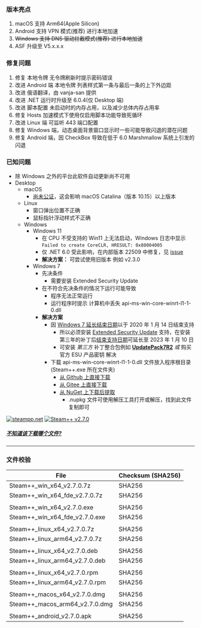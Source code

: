 ### 版本亮点
1. macOS 支持 Arm64(Apple Silicon)
2. Android 支持 VPN 模式(推荐) 进行本地加速
3. ~~Windows 支持 DNS 驱动拦截模式(推荐) 进行本地加速~~
4. ASF 升级至 V5.x.x.x

### 修复问题
1. 修复 本地令牌 无令牌刷新时提示密码错误
2. 改进 Android 端 本地令牌 列表样式第一条与最后一条的上下外边距
3. 改进 俄语翻译，由 vanja-san 提供
4. 改进 .NET 运行时升级至 6.0.4(仅 Desktop 端)
5. 改进 脚本配置 未启动时的内存占用，以及减少总体内存占用率
6. 修复 Hosts 加速模式下使用仅启用脚本功能导致死循环
7. 改进 Linux 端 可监听 443 端口配置
8. 修复 Windows 端，动态桌面背景窗口显示时一些可能导致闪退的潜在问题
9. 修复 Android 端，因 CheckBox 导致在低于 6.0 Marshmallow 系统上引发的闪退

### 已知问题
- 除 Windows 之外的平台此软件自动更新尚不可用
- Desktop 
	- macOS
		- [尚未公证](https://support.apple.com/zh-cn/guide/mac-help/mh40616/10.15/mac/10.15)，这会影响 macOS Catalina（版本 10.15）以上版本
	- Linux
		- 窗口弹出位置不正确
		- 鼠标指针浮动样式不正确
	- Windows
		- Windows 11 
			- 在 CPU 不受支持的 Win11 上无法启动，Windows 日志中显示 ```Failed to create CoreCLR, HRESULT: 0x80004005```
			- 仅 .NET 6.0 受此影响，在内部版本 22509 中修复，见 [issue](https://github.com/dotnet/core/issues/6733)
			- **解决方案：** 可尝试使用旧版本 例如 v2.3.0
		- Windows 7
			- 先决条件
				- 需要安装 Extended Security Update
			- 在不符合先决条件的情况下运行可能导致
				- 程序无法正常运行
				- 运行程序时提示 计算机中丢失 api-ms-win-core-winrt-l1-1-0.dll
			- **解决方案**
				- 因 [Windows 7 延长结束日期](https://support.microsoft.com/zh-cn/windows/windows-7-%E6%94%AF%E6%8C%81%E4%BA%8E-2020-%E5%B9%B4-1-%E6%9C%88-14-%E6%97%A5%E7%BB%88%E6%AD%A2-b75d4580-2cc7-895a-2c9c-1466d9a53962)以于 2020 年 1 月 14 日结束支持
					- 所以必须安装 [Extended Security Update](https://docs.microsoft.com/zh-cn/troubleshoot/windows-client/windows-7-eos-faq/windows-7-extended-security-updates-faq) 支持，在安装第三年的补丁后[结束支持日期](https://docs.microsoft.com/zh-cn/lifecycle/products/windows-7)可延长至 2023 年 1 月 10 日
					- 可安装 *第三方* 补丁整合包例如 **[UpdatePack7R2](https://cn.bing.com/search?q=UpdatePack7R2)** *或* 购买官方 ESU 产品密钥 解决
				- 下载 api-ms-win-core-winrt-l1-1-0.dll 文件放入程序根目录(Steam++.exe 所在文件夹)
					- [从 Github 上直接下载](https://github.com/BeyondDimension/SteamTools/raw/develop/references/runtime.win7-x64.Microsoft.NETCore.Windows.ApiSets/api-ms-win-core-winrt-l1-1-0.dll)
					- [从 Gitee 上直接下载](https://gitee.com/rmbgame/SteamTools/raw/develop/references/runtime.win7-x64.Microsoft.NETCore.Windows.ApiSets/api-ms-win-core-winrt-l1-1-0.dll)
					- [从 NuGet 上下载后提取](https://www.nuget.org/api/v2/package/runtime.win7-x64.Microsoft.NETCore.Windows.ApiSets/1.0.1)
						- .nupkg 文件可使用解压工具打开或解压，找到此文件复制即可

[![steampp.net](https://img.shields.io/badge/WebSite-steampp.net-brightgreen.svg?style=flat-square&color=61dafb)](https://steampp.net)
[![Steam++ v2.7.0](https://img.shields.io/badge/Steam++-v2.7.0-brightgreen.svg?style=flat-square&color=512bd4)]()
  
  
##### [不知道该下载哪个文件?](./download-guide.md)
---

### 文件校验
|  File  | Checksum (SHA256)  |
|  ----  |  ----  |
| Steam++_win_x64_v2.7.0.7z  | SHA256 |
| Steam++_win_x64_fde_v2.7.0.7z  | SHA256 |
| | |
| Steam++_win_x64_v2.7.0.exe  | SHA256 |
| Steam++_win_x64_fde_v2.7.0.exe  | SHA256 |
| | |
| Steam++_linux_x64_v2.7.0.7z  | SHA256 |
| Steam++_linux_arm64_v2.7.0.7z  | SHA256 |
| | |
| Steam++_linux_x64_v2.7.0.deb  | SHA256 |
| Steam++_linux_arm64_v2.7.0.deb  | SHA256 |
| | |
| Steam++_linux_x64_v2.7.0.rpm  | SHA256 |
| Steam++_linux_arm64_v2.7.0.rpm  | SHA256 |
| | |
| Steam++_macos_x64_v2.7.0.dmg  | SHA256 |
| Steam++_macos_arm64_v2.7.0.dmg  | SHA256 |
| | |
| Steam++_android_v2.7.0.apk  | SHA256 |
